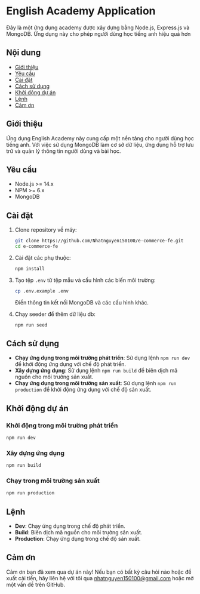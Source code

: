 # English Academy Application

Đây là một ứng dụng academy được xây dựng bằng Node.js, Express.js và MongoDB. Ứng dụng này cho phép người dùng học tiếng anh hiệu quả hơn

## Nội dung

- [Giới thiệu](#giới-thiệu)
- [Yêu cầu](#yêu-cầu)
- [Cài đặt](#cài-đặt)
- [Cách sử dụng](#cách-sử-dụng)
- [Khởi động dự án](#khởi-động-dự-án)
- [Lệnh](#lệnh)
- [Cảm ơn](#cảm-ơn)

## Giới thiệu

Ứng dụng English Academy này cung cấp một nền tảng cho người dùng học tiếng anh. Với việc sử dụng MongoDB làm cơ sở dữ liệu, ứng dụng hỗ trợ lưu trữ và quản lý thông tin người dùng và bài học.

## Yêu cầu

- Node.js >= 14.x
- NPM >= 6.x
- MongoDB

## Cài đặt

1. Clone repository về máy:

   ```bash
   git clone https://github.com/Nhatnguyen150100/e-commerce-fe.git
   cd e-commerce-fe
   ```

2. Cài đặt các phụ thuộc:

   ```bash
   npm install
   ```

3. Tạo tệp `.env` từ tệp mẫu và cấu hình các biến môi trường:

   ```bash
   cp .env.example .env
   ```

   Điền thông tin kết nối MongoDB và các cấu hình khác.


4. Chạy seeder để thêm dữ liệu db:

   ```bash
   npm run seed
   ```

## Cách sử dụng

- **Chạy ứng dụng trong môi trường phát triển**: Sử dụng lệnh `npm run dev` để khởi động ứng dụng với chế độ phát triển.
- **Xây dựng ứng dụng**: Sử dụng lệnh `npm run build` để biên dịch mã nguồn cho môi trường sản xuất.
- **Chạy ứng dụng trong môi trường sản xuất**: Sử dụng lệnh `npm run production` để khởi động ứng dụng với chế độ sản xuất.

## Khởi động dự án

### Khởi động trong môi trường phát triển

```bash
npm run dev
```

### Xây dựng ứng dụng

```bash
npm run build
```

### Chạy trong môi trường sản xuất

```bash
npm run production
```

## Lệnh

- **Dev**: Chạy ứng dụng trong chế độ phát triển.
- **Build**: Biên dịch mã nguồn cho môi trường sản xuất.
- **Production**: Chạy ứng dụng trong chế độ sản xuất.

## Cảm ơn

Cảm ơn bạn đã xem qua dự án này! Nếu bạn có bất kỳ câu hỏi nào hoặc đề xuất cải tiến, hãy liên hệ với tôi qua [nhatnguyen150100@gmail.com](mailto:nhatnguyen150100@example.com) hoặc mở một vấn đề trên GitHub.
